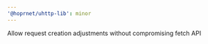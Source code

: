 ```yaml
---
'@hoprnet/uhttp-lib': minor
---
```


Allow request creation adjustments without compromising fetch API
